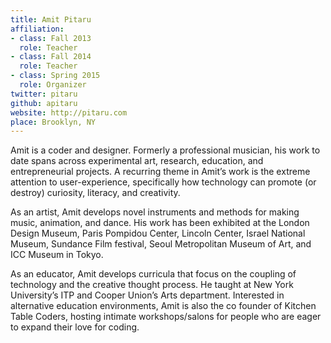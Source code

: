 ```yaml
---
title: Amit Pitaru
affiliation:
- class: Fall 2013
  role: Teacher
- class: Fall 2014
  role: Teacher
- class: Spring 2015
  role: Organizer
twitter: pitaru
github: apitaru
website: http://pitaru.com
place: Brooklyn, NY
---
```

Amit is a coder and designer. Formerly a professional musician, his work to date spans across experimental art, research, education, and entrepreneurial projects. A recurring theme in Amit’s work is the extreme attention to user-experience, specifically how technology can promote (or destroy) curiosity, literacy, and creativity.

As an artist, Amit develops novel instruments and methods for making music, animation, and dance. His work has been exhibited at the London Design Museum, Paris Pompidou Center, Lincoln Center, Israel National Museum, Sundance Film festival, Seoul Metropolitan Museum of Art, and ICC Museum in Tokyo.

As an educator, Amit develops curricula that focus on the coupling of technology and the creative thought process. He taught at New York University’s ITP and Cooper Union’s Arts department. Interested in alternative education environments, Amit is also the co founder of Kitchen Table Coders, hosting intimate workshops/salons for people who are eager to expand their love for coding.